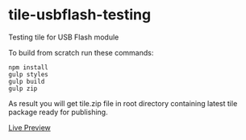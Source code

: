 # tile-usbflash-testing
Testing tile for USB Flash module

To build from scratch run these commands:
```
npm install
gulp styles
gulp build
gulp zip
```

As result you will get tile.zip file in root directory containing latest tile package ready for publishing.

[Live Preview][preview]

[preview]: https://material.io/resizer/#device=handset&url=https%3A%2F%2Fnexpaq.github.io%2Ftile-usbflash-testing%2F&width=360